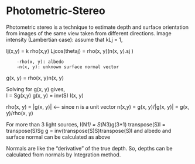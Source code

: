 # Photometric-Stereo
Photometric stereo is a technique to estimate depth and surface orientation from images of the same view taken from different directions. 
Image intensity (Lambertian case): assume that kLj = 1,
  
  Ij(x,y) = k rho(x,y) Ljcos(thetaj)
        = rho(x, y)(n(x, y).sj ) 
        
        -rho(x, y): albedo
        -n(x, y): unknown surface normal vector

  g(x, y) = rho(x, y)n(x, y)

  Solving for g(x, y) gives,  
      I = Sg(x,y)
      g(x, y) = inv(S) I(x, y)
      
  rho(x, y) = |g(x, y)|  <-- since n is a unit vector
  n(x,y) = g(x, y)/|g(x, y)| = g(x, y)/rho(x, y)
  
  For more than 3 light sources,
  I(N*1) = S(N*3)g(3*1)
  transpose(S)I = transpose(S)Sg
  g = inv(transpose(S)S)transpose(S)I    and albedo and surface normal can be calculated as above
  
  Normals are like the “derivative” of the true depth. So, depths can be calculated from normals by Integration method.
